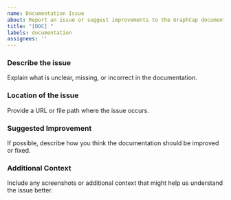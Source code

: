 ```yaml
---
name: Documentation Issue
about: Report an issue or suggest improvements to the GraphCap documentation
title: "[DOC] "
labels: documentation
assignees: ''
---
```


### Describe the issue
Explain what is unclear, missing, or incorrect in the documentation.

### Location of the issue
Provide a URL or file path where the issue occurs.

### Suggested Improvement
If possible, describe how you think the documentation should be improved or fixed.

### Additional Context
Include any screenshots or additional context that might help us understand the issue better.
